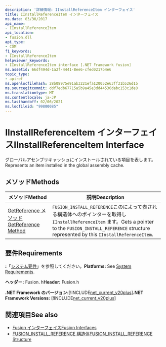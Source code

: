 ```yaml
---
description: '詳細情報: IInstallReferenceItem インターフェイス'
title: IInstallReferenceItem インターフェイス
ms.date: 03/30/2017
api_name:
- IInstallReferenceItem
api_location:
- fusion.dll
api_type:
- COM
f1_keywords:
- IInstallReferenceItem
helpviewer_keywords:
- IInstallReferenceItem interface [.NET Framework fusion]
ms.assetid: 66df494d-1a2f-4441-8ee6-cfed0217b4e6
topic_type:
- apiref
ms.openlocfilehash: 28b08975e91ab3221efa120052e63ff31b526d1b
ms.sourcegitcommit: ddf7edb67715a5b9a45e3dd44536dabc153c1de0
ms.translationtype: MT
ms.contentlocale: ja-JP
ms.lasthandoff: 02/06/2021
ms.locfileid: "99800085"
---
```

# <a name="iinstallreferenceitem-interface"></a><span data-ttu-id="7a13e-103">IInstallReferenceItem インターフェイス</span><span class="sxs-lookup"><span data-stu-id="7a13e-103">IInstallReferenceItem Interface</span></span>

<span data-ttu-id="7a13e-104">グローバルアセンブリキャッシュにインストールされている項目を表します。</span><span class="sxs-lookup"><span data-stu-id="7a13e-104">Represents an item installed in the global assembly cache.</span></span>  
  
## <a name="methods"></a><span data-ttu-id="7a13e-105">メソッド</span><span class="sxs-lookup"><span data-stu-id="7a13e-105">Methods</span></span>  
  
|<span data-ttu-id="7a13e-106">メソッド</span><span class="sxs-lookup"><span data-stu-id="7a13e-106">Method</span></span>|<span data-ttu-id="7a13e-107">説明</span><span class="sxs-lookup"><span data-stu-id="7a13e-107">Description</span></span>|  
|------------|-----------------|  
|[<span data-ttu-id="7a13e-108">GetReference メソッド</span><span class="sxs-lookup"><span data-stu-id="7a13e-108">GetReference Method</span></span>](iinstallreferenceitem-getreference-method.md)|<span data-ttu-id="7a13e-109">`FUSION_INSTALL_REFERENCE`このによって表される構造体へのポインターを取得し `IInstallReferenceItem` ます。</span><span class="sxs-lookup"><span data-stu-id="7a13e-109">Gets a pointer to the `FUSION_INSTALL_REFERENCE` structure represented by this `IInstallReferenceItem`.</span></span>|  
  
## <a name="requirements"></a><span data-ttu-id="7a13e-110">要件</span><span class="sxs-lookup"><span data-stu-id="7a13e-110">Requirements</span></span>  

 <span data-ttu-id="7a13e-111">**:**「[システム要件](../../get-started/system-requirements.md)」を参照してください。</span><span class="sxs-lookup"><span data-stu-id="7a13e-111">**Platforms:** See [System Requirements](../../get-started/system-requirements.md).</span></span>  
  
 <span data-ttu-id="7a13e-112">**ヘッダー:** Fusion. h</span><span class="sxs-lookup"><span data-stu-id="7a13e-112">**Header:** Fusion.h</span></span>  
  
 <span data-ttu-id="7a13e-113">**.NET Framework のバージョン:**[!INCLUDE[net_current_v20plus](../../../../includes/net-current-v20plus-md.md)]</span><span class="sxs-lookup"><span data-stu-id="7a13e-113">**.NET Framework Versions:** [!INCLUDE[net_current_v20plus](../../../../includes/net-current-v20plus-md.md)]</span></span>  
  
## <a name="see-also"></a><span data-ttu-id="7a13e-114">関連項目</span><span class="sxs-lookup"><span data-stu-id="7a13e-114">See also</span></span>

- [<span data-ttu-id="7a13e-115">Fusion インターフェイス</span><span class="sxs-lookup"><span data-stu-id="7a13e-115">Fusion Interfaces</span></span>](fusion-interfaces.md)
- [<span data-ttu-id="7a13e-116">FUSION_INSTALL_REFERENCE 構造体</span><span class="sxs-lookup"><span data-stu-id="7a13e-116">FUSION_INSTALL_REFERENCE Structure</span></span>](fusion-install-reference-structure.md)
